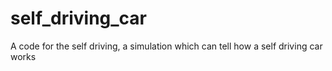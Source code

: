 # self_driving_car
A code for the self driving, a simulation which can tell how a self driving car works
